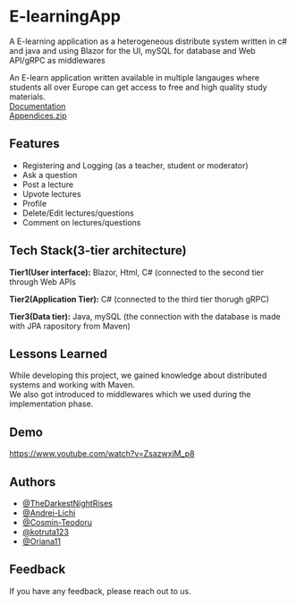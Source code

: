 # E-learningApp
A E-learning application as a heterogeneous distribute system written in c# and java and using Blazor for the UI, mySQL for database and Web API/gRPC as middlewares

An E-learn application written available in multiple langauges where students all over Europe can get access to free and high quality study materials.
<br>
[Documentation](https://github.com/Andrei-Lichi/MusicApp/files/10439805/ProjectAndProcessReport.pdf)
<br>
[Appendices.zip](https://github.com/Andrei-Lichi/MusicApp/files/10439909/Appendices.zip)

## Features

- Registering and Logging (as a teacher, student or moderator)
- Ask a question
- Post a lecture
- Upvote lectures
- Profile
- Delete/Edit lectures/questions
- Comment on lectures/questions


## Tech Stack(3-tier architecture)


**Tier1(User interface):** Blazor, Html, C#  (connected to the second tier through Web APIs

**Tier2(Application Tier):** C# (connected to the third tier thorugh gRPC)

**Tier3(Data tier):** Java, mySQL (the connection with the database is made with JPA rapository from Maven)


## Lessons Learned

While developing this project, we gained knowledge about distributed systems and working with Maven.<br>
We also got introduced to middlewares which we used during the implementation phase.

## Demo

https://www.youtube.com/watch?v=ZsazwxjM_p8


## Authors

- [@TheDarkestNightRises](https://github.com/TheDarkestNightRises/)
- [@Andrei-Lichi](https://github.com/Andrei-Lichi/)
- [@Cosmin-Teodoru](https://github.com/Cosmin-Teodoru/)
- [@kotruta123](https://github.com/kotruta123)
- [@Oriana11](https://github.com/Oriana11)
## Feedback

If you have any feedback, please reach out to us.
